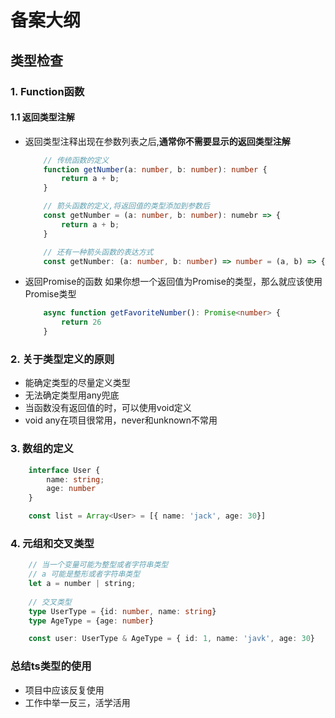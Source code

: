 # 备案大纲 
## 类型检查
### 1. Function函数
#### 1.1 返回类型注解
 - 返回类型注释出现在参数列表之后,<b>通常你不需要显示的返回类型注解</b>
    ``` typescript
        // 传统函数的定义
        function getNumber(a: number, b: number): number {
            return a + b;
        }

        // 箭头函数的定义,将返回值的类型添加到参数后
        const getNumber = (a: number, b: number): numebr => {
            return a + b;
        }

        // 还有一种箭头函数的表达方式
        const getNumber: (a: number, b: number) => number = (a, b) => { return a + b }

    ```
- 返回Promise的函数
    如果你想一个返回值为Promise的类型，那么就应该使用Promise类型
    ```typescript
        async function getFavoriteNumber(): Promise<number> {
            return 26
        }
    ```
### 2. 关于类型定义的原则
- 能确定类型的尽量定义类型
- 无法确定类型用any兜底
- 当函数没有返回值的时，可以使用void定义
- void any在项目很常用，never和unknown不常用

### 3. 数组的定义
```typescript
    interface User {
        name: string;
        age: number
    }

    const list = Array<User> = [{ name: 'jack', age: 30}]
```

### 4. 元组和交叉类型
```typescript
    // 当一个变量可能为整型或者字符串类型
    // a 可能是整形或者字符串类型
    let a = number | string; 
    
    // 交叉类型
    type UserType = {id: number, name: string}
    type AgeType = {age: number}

    const user: UserType & AgeType = { id: 1, name: 'javk', age: 30}
```
### 总结ts类型的使用
- 项目中应该反复使用
- 工作中举一反三，活学活用

